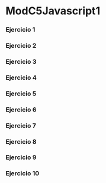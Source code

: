 # ModC5Javascript1

### Ejercicio 1

### Ejercicio 2

### Ejercicio 3

### Ejercicio 4

### Ejercicio 5

### Ejercicio 6

### Ejercicio 7

### Ejercicio 8

### Ejercicio 9

### Ejercicio 10
